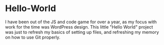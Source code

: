 # Hello-World

I have been out of the JS and code game for over a year, as my focus with work for the time was WordPress design. This little "Hello World" project was just to refresh my basics of setting up files, and refreshing my memory on how to use Git properly.
